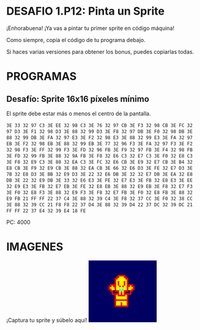 # DESAFIO 1.P12: Pinta un Sprite

¡Enhorabuena! ¡Ya vas a pintar tu primer sprite en código máquina!

Como siempre, copia el código de tu programa debajo. 

Si haces varias versiones para obtener los bonus, puedes copiarlas todas.

# PROGRAMAS

## Desafío: Sprite 16x16 píxeles mínimo
El sprite debe estar más o menos el centro de la pantalla.
```
3E 33 32 97 C3 3E EE 32 98 C3 3E 76 32 97 CB 3E F3 32 98 CB 3E FC 32 97 D3 3E F1 32 98 D3 3E 88 32 99 D3 3E F8 32 97 DB 3E F0 32 98 DB 3E 88 32 99 DB 3E FA 32 97 E3 3E F2 32 98 E3 3E 88 32 99 E3 3E FA 32 97 EB 3E F2 32 98 EB 3E 88 32 99 EB 3E 77 32 96 F3 3E FA 32 97 F3 3E F2 32 98 F3 3E FF 32 99 F3 3E FD 32 96 FB 3E F9 32 97 FB 3E F4 32 98 FB 3E FD 32 99 FB 3E 88 32 9A FB 3E F8 32 E6 C3 32 E7 C3 3E F0 32 E8 C3 3E F8 32 E9 C3 3E 88 32 EA C3 3E FC 32 E6 CB 3E E9 32 E7 CB 3E B4 32 E8 CB 3E F9 32 E9 CB 3E 88 32 EA CB 3E 66 32 E6 D3 3E FE 32 E7 D3 3E 7B 32 E8 D3 3E BB 32 E9 D3 3E 22 32 E6 DB 3E 32 32 E7 DB 3E EA 32 E8 DB 3E 22 32 E9 DB 3E 33 32 E6 E3 3E FE 32 E7 E3 3E FB 32 E8 E3 3E EE 32 E9 E3 3E FB 32 E7 EB 3E FE 32 E8 EB 3E 88 32 E9 EB 3E F8 32 E7 F3 3E F0 32 E8 F3 3E 88 32 E9 F3 3E F8 32 E7 FB 3E F0 32 E8 FB 3E 88 32 E9 FB 21 FF FF 22 37 C4 3E 88 32 39 C4 3E F8 32 37 CC 3E F0 32 38 CC 3E 88 32 39 CC 21 F8 F8 22 37 D4 3E 88 32 39 D4 22 37 DC 32 39 DC 21 FF FF 22 37 E4 32 39 E4 18 FE
```
PC: 4000

# IMAGENES
¡Captura tu sprite y súbelo aquí!
![Desafío](/skeleton.png)
